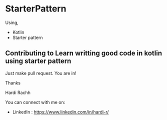 # StarterPattern
Using,
  - Kotlin
  - Starter pattern


## Contributing to Learn writting good code in kotlin using starter pattern

Just make pull request. You are in!

Thanks

Hardi Rachh

You can connect with me on:

- LinkedIn : https://www.linkedin.com/in/hardi-r/
